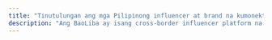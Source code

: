 ```yaml
---
title: "Tinutulungan ang mga Pilipinong influencer at brand na kumonekta sa mundo"
description: "Ang BaoLiba ay isang cross-border influencer platform na tumutulong sa mga global brand na kumonekta sa mga lokal na creator sa 50+ bansa."
---
```

